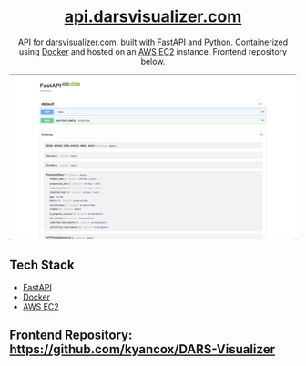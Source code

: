 <h1 align="center">
  <a href="https://api.darsvisualizer.com/docs" target="_blank">api.darsvisualizer.com</a>
</h1>
<p align="center">
  <a href="https://api.darsvisualizer.com/docs" target="_blank">API</a> for <a href="https://darsvisualizer.com" target="_blank">darsvisualizer.com</a>, built with <a href="https://fastapi.tiangolo.com/" target="_blank">FastAPI</a> and <a href="https://www.python.org/" target="_blank">Python</a>. Containerized using <a href="https://www.docker.com/" target="_blank">Docker</a> and hosted on an <a href="https://aws.amazon.com/ec2/" target="_blank">AWS EC2</a> instance. Frontend repository below.
</p>

![demo](https://raw.githubusercontent.com/kyancox/kyancox.com/master/public/darsvisualizerapi.png)

## Tech Stack 

- [FastAPI](https://fastapi.tiangolo.com/)
- [Docker](https://www.docker.com/)
- [AWS EC2](https://aws.amazon.com/ec2/)

## Frontend Repository: <a href="https://github.com/kyancox/DARS-Visualizer" target="_blank">https://github.com/kyancox/DARS-Visualizer</a>
